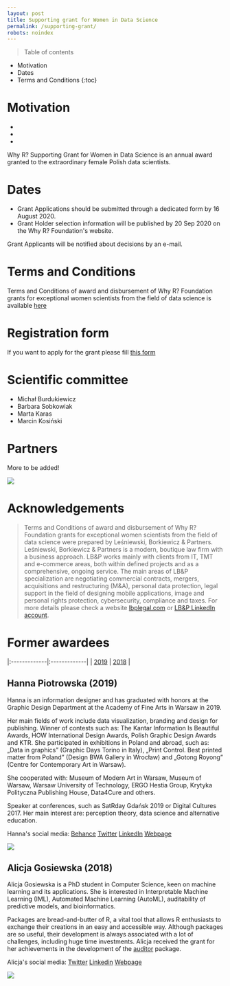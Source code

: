```yaml
---
layout: post
title: Supporting grant for Women in Data Science
permalink: /supporting-grant/
robots: noindex
---
```


> Table of contents

* Motivation
* Dates
* Terms and Conditions
{:toc}

# Motivation

-
-
-

Why R? Supporting Grant for Women in Data Science is an annual award granted to the extraordinary female Polish data scientists.

# Dates

- Grant Applications should be submitted through a dedicated form by 16 August 2020.
- Grant Holder selection information will be published by 20 Sep 2020 on the Why R? Foundation's website.

Grant Applicants will be notified about decisions by an e-mail.

# Terms and Conditions

Terms and Conditions of award and disbursement of Why R? Foundation grants for exceptional women scientists from the field of data science is available [here](http:/whyr.pl/foundation/terms-and-conditions.pdf)

# Registration form

If you want to apply for the grant please fill [this form](https://forms.gle/pHrFD7DL7cHC1N2z7)

# Scientific committee

- Michał Burdukiewicz
- Barbara Sobkowiak
- Marta Karas
- Marcin Kosiński

# Partners

More to be added!

<img src="/foundation/images/fulls/supporting-grant/wimlds2.png" class="fit image">

# Acknowledgements

> Terms and Conditions of award and disbursement of Why R? Foundation grants for exceptional women scientists from the field of data science were prepared by Leśniewski, Borkiewicz & Partners.
Leśniewski, Borkiewicz & Partners is a modern, boutique law firm with a business approach. LB&P works mainly with clients from IT, TMT and e-commerce areas, both within defined projects and as a comprehensive, ongoing service. The main areas of LB&P specialization are negotiating commercial contracts, mergers, acquisitions and restructuring (M&A), personal data protection, legal support in the field of designing mobile applications, image and personal rights protection, cybersecurity, compliance and taxes.
For more details please check a website [lbplegal.com](https://lbplegal.com/) or [LB&P LinkedIn account](https://www.linkedin.com/company/lbplegal/).


# Former awardees

|:-------------|:-------------|
| [2019](#hanna-piotrowska-2019) |  [2018](#alicja-gosiewska-2018) |

## Hanna Piotrowska (2019)

Hanna is an information designer and has graduated with honors at the Graphic Design Department at the Academy of Fine Arts in Warsaw in 2019. 

Her main fields of work include data visualization, branding and design for publishing. Winner of contests such as: The Kantar Information Is Beautiful Awards, HOW International Design Awards, Polish Graphic Design Awards and KTR. She participated in exhibitions in Poland and abroad, such as: „Data in graphics” (Graphic Days Torino in Italy), „Print Control. Best printed matter from Poland” (Design BWA Gallery in Wrocław) and „Gotong Royong” (Centre for Contemporary Art in Warsaw). 

She cooperated with: Museum of Modern Art in Warsaw, Museum of Warsaw, Warsaw University of Technology, ERGO Hestia Group, Krytyka Polityczna Publishing House, Data4Cure and others. 

Speaker at conferences, such as SatRday Gdańsk 2019 or Digital Cultures 2017. Her main interest are: perception theory, data science and alternative education.

Hanna's social media: [Behance](https://www.behance.net/hannapio) [Twitter](https://twitter.com/hannapio) [LinkedIn](https://www.linkedin.com/in/hanna-piotrowska-dyrcz-2536214b/) [Webpage](http://hannapiotrowska.com/)

<img src="/foundation/images/fulls/supporting-grant/hp-mini.jpg" class="fit image">

## Alicja Gosiewska (2018)

Alicja Gosiewska is a PhD student in Computer Science, keen on machine learning and its applications. She is interested in Interpretable Machine Learning (IML), Automated Machine Learning (AutoML), auditability of predictive models, and bioinformatics.

Packages are bread-and-butter of R, a vital tool that allows R enthusiasts to exchange their creations in an easy and accessible way. Although packages are so useful, their development is always associated with a lot of challenges, including huge time investments. Alicja received the grant for her achievements in the development of the [auditor](https://github.com/MI2DataLab/auditor) package.

Alicja's social media: [Twitter](https://twitter.com/alicjagosiewska) [Linkedin](https://www.linkedin.com/in/alicja-gosiewska/) [Webpage](http://gosiewska.com/)

<img src="/foundation/images/fulls/supporting-grant/ag-mini.jpg" class="fit image">
